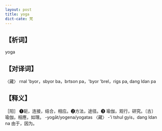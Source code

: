 ```yaml
---
layout: post
title: yoga
dict-cate: 梵
---
```

## 【析词】
yoga
## 【对译词】
〈藏〉	rnal 'byor，sbyor ba，brtson pa，'byor 'brel，rigs pa, dang ldan pa
## 【释义】
［阳］ ❶轭，连接，结合，相应。❷方法，途径。❸ 瑜伽，观行，研究。〔古〕 瑜伽，相應，如理。
-yogāt/yogena/yogatas 〈藏〉 -'i tshul gyis，dang ldan na 由于，因为。
